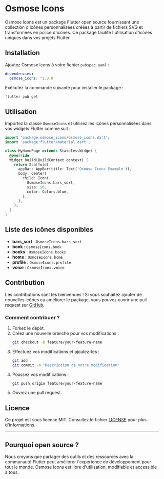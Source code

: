 # Osmose Icons

Osmose Icons est un package Flutter open source fournissant une collection d'icônes personnalisées créées à partir de fichiers SVG et transformées en police d'icônes. Ce package facilite l'utilisation d'icônes uniques dans vos projets Flutter.

## Installation

Ajoutez Osmose Icons à votre fichier `pubspec.yaml` :

```yaml
dependencies:
  osmose_icons: ^1.0.0
```

Exécutez la commande suivante pour installer le package :

```bash
flutter pub get
```

## Utilisation

Importez la classe `OsmoseIcons` et utilisez les icônes personnalisées dans vos widgets Flutter comme suit :

```dart
import 'package:osmose_icons/osmose_icons.dart';
import 'package:flutter/material.dart';

class MyHomePage extends StatelessWidget {
  @override
  Widget build(BuildContext context) {
    return Scaffold(
      appBar: AppBar(title: Text('Osmose Icons Example')),
      body: Center(
        child: Icon(
          OsmoseIcons.bars_sort,
          size: 50,
          color: Colors.blue,
        ),
      ),
    );
  }
}
```

## Liste des icônes disponibles

- **bars_sort** : `OsmoseIcons.bars_sort`
- **book** : `OsmoseIcons.book`
- **books** : `OsmoseIcons.books`
- **home** : `OsmoseIcons.home`
- **profile** : `OsmoseIcons.profile`
- **voice** : `OsmoseIcons.voice`

## Contribution

Les contributions sont les bienvenues ! Si vous souhaitez ajouter de nouvelles icônes ou améliorer le package, vous pouvez ouvrir une pull request sur [GitHub](https://github.com/username/osmose_icons).

### Comment contribuer ?

1. Forkez le dépôt.
2. Créez une nouvelle branche pour vos modifications :
   ```bash
   git checkout -b feature/your-feature-name
   ```
3. Effectuez vos modifications et ajoutez-les :
   ```bash
   git add .
   git commit -m "Description de votre modification"
   ```
4. Poussez vos modifications :
   ```bash
   git push origin feature/your-feature-name
   ```
5. Ouvrez une pull request.

## Licence

Ce projet est sous licence MIT. Consultez le fichier [LICENSE](./LICENSE) pour plus d'informations.

---

## Pourquoi open source ?

Nous croyons que partager des outils et des ressources avec la communauté Flutter peut améliorer l'expérience de développement pour tout le monde. Osmose Icons est libre d'utilisation, modifiable et accessible à tous.

